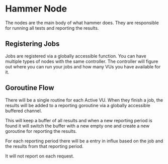 # Hammer Node

The nodes are the main body of what hammer does. They are responsible for running
all tests and reporting the results.

## Registering Jobs

Jobs are registered via a globally accessible function. You can have multiple
types of nodes with the same controller. The controller will figure out where
you can run your jobs and how many VUs you have available for it.



## Goroutine Flow

There will be a single routine for each Active VU. When they finish a job,
the results will be added to a reporting goroutine via a globally accessible
buffered channel.

This will keep a buffer of all results and when a new reporting period is
found it will switch the buffer with a new empty one and create a new goroutine
for reporting the results.

For each reporting period there will be a entry in influx based on the job and the
results from that reporting period.

It will not report on each request.  